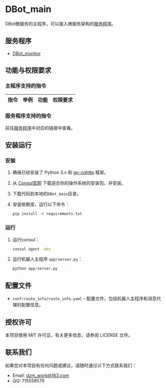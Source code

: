 # DBot_main

DBot微服务的主程序，可以接入微服务架构的[服务程序](README.md#服务程序)。

## 服务程序

- [DBot_monitor](https://github.com/dzming-git/DBot_monitor)

## 功能与权限要求

### 主程序支持的指令

| 指令               | 举例             | 功能                                   | 权限要求 |
| ------------------ | ---------------- | -------------------------------------- | -------- |

### 服务程序支持的指令

前往[服务程序](README.md#服务程序)中对应的链接中查看。

## 安装运行

### 安装

1. 确保已经安装了 Python 3.x 和 [go-cqhttp](https://github.com/Mrs4s/go-cqhttp/releases) 框架。
   
2. 从 [Consul官网](https://www.consul.io/downloads.html) 下载适合你的操作系统的安装包，并安装。

3. 下载代码到本地的`DBot_main`目录。

4. 安装依赖库，运行以下命令：

   ``` python
   pip install -r requirements.txt
   ```

### 运行

1. 运行consul：

   ``` bash
   consul agent -dev
   ```

2. 运行机器人主程序 `app/server.py`：

   ``` python
   python app/server.py
   ```

## 配置文件

- `conf/route_info/route_info.yaml` - 配置文件，包括机器人主程序和消息代理的配置信息。

## 授权许可

本项目使用 MIT 许可证，有关更多信息，请参阅 LICENSE 文件。

## 联系我们

如果您对本项目有任何问题或建议，请随时通过以下方式联系我们：

- Email: dzm_work@163.com
- QQ: 715558579
